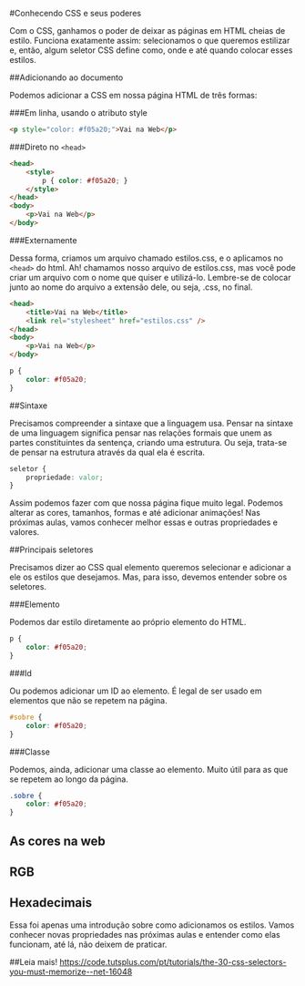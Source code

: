 #Conhecendo CSS e seus poderes

Com o CSS, ganhamos o poder de deixar as páginas em HTML cheias de estilo. Funciona exatamente assim: selecionamos o que queremos estilizar e, então, algum seletor CSS define como, onde e até quando colocar esses estilos. 

##Adicionando ao documento

Podemos adicionar a CSS em nossa página HTML de três formas:

###Em linha, usando o atributo style

```html
<p style="color: #f05a20;">Vai na Web</p>
```

###Direto no `<head>`

```html
<head>
	<style>
		p { color: #f05a20; }
	</style>
</head>
<body>
	<p>Vai na Web</p>
</body>
```

###Externamente

Dessa forma, criamos um arquivo chamado estilos.css, e o aplicamos no `<head>` do html. Ah! chamamos nosso arquivo de estilos.css, mas você pode criar um arquivo com o nome que quiser e utilizá-lo. Lembre-se de colocar junto ao nome do arquivo a extensão dele, ou seja, .css, no final.

```html
<head>
	<title>Vai na Web</title>
	<link rel="stylesheet" href="estilos.css" />
</head>
<body>
    <p>Vai na Web</p>
</body>
```

```css
p {
	color: #f05a20;
}
```

##Sintaxe

Precisamos compreender a sintaxe que a linguagem usa. Pensar na sintaxe de uma linguagem significa pensar nas relações formais que unem as partes constituintes da sentença, criando uma estrutura. Ou seja, trata-se de pensar na estrutura através da qual ela é escrita.

```css
seletor {
	propriedade: valor;
}

```

Assim podemos fazer com que nossa página fique muito legal. Podemos alterar as cores, tamanhos, formas e até adicionar animações! Nas próximas aulas, vamos conhecer melhor essas e outras propriedades e valores.

##Principais seletores

Precisamos dizer ao CSS qual elemento queremos selecionar e adicionar a ele os estilos que desejamos. Mas, para isso, devemos entender sobre os seletores.

###Elemento

Podemos dar estilo diretamente ao próprio elemento do HTML.

```css
p {
	color: #f05a20;
}
```

###Id 

Ou podemos adicionar um ID ao elemento. É legal de ser usado em elementos que não se repetem na página.

```css
#sobre {
	color: #f05a20;
}

```

###Classe

Podemos, ainda, adicionar uma classe ao elemento. Muito útil para as que se repetem ao longo da página.

```css
.sobre {
	color: #f05a20;
}
```

## As cores na web

## RGB

## Hexadecimais

Essa foi apenas uma introdução sobre como adicionamos os estilos. Vamos conhecer novas propriedades nas próximas aulas e entender como elas funcionam, até lá, não deixem de praticar.

##Leia mais!
https://code.tutsplus.com/pt/tutorials/the-30-css-selectors-you-must-memorize--net-16048